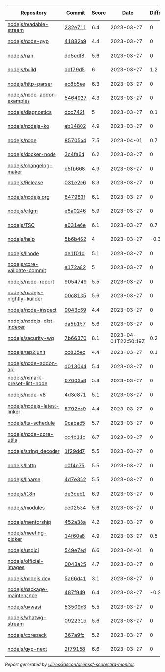 <!-- OPENSSF-SCORECARD-MONITOR:START -->

| Repository | Commit | Score | Date | Difference | Report Link |
| -- | -- | -- | -- | -- | -- |
| [nodejs/readable-stream](https://github.com/nodejs/readable-stream) | [232e711](https://github.com/nodejs/readable-stream/commit/232e71154dbdc34f6a97a0449f902455ec495373) | 6.4 | 2023-03-27 | 0 | [Full Report](https://deps.dev/project/github/nodejs%2Freadable-stream) |
| [nodejs/node-gyp](https://github.com/nodejs/node-gyp) | [41882a9](https://github.com/nodejs/node-gyp/commit/41882a975bbdccddf451415ff445108703eca8a3) | 4.4 | 2023-03-27 | 0 | [Full Report](https://deps.dev/project/github/nodejs%2Fnode-gyp) |
| [nodejs/nan](https://github.com/nodejs/nan) | [dd5edf8](https://github.com/nodejs/nan/commit/dd5edf87e84abb678befe754cd55c7b99326248a) | 5.6 | 2023-03-27 | 0 | [Full Report](https://deps.dev/project/github/nodejs%2Fnan) |
| [nodejs/build](https://github.com/nodejs/build) | [ddf79d5](https://github.com/nodejs/build/commit/ddf79d5615c40f8f41846d317d1ed9661898b606) | 6 | 2023-03-27 | 1.2 | [Full Report](https://deps.dev/project/github/nodejs%2Fbuild) |
| [nodejs/http-parser](https://github.com/nodejs/http-parser) | [ec8b5ee](https://github.com/nodejs/http-parser/commit/ec8b5ee63f0e51191ea43bb0c6eac7bfbff3141d) | 6.3 | 2023-03-27 | 0 | [Full Report](https://deps.dev/project/github/nodejs%2Fhttp-parser) |
| [nodejs/node-addon-examples](https://github.com/nodejs/node-addon-examples) | [5464927](https://github.com/nodejs/node-addon-examples/commit/5464927d5d6d22ecb2bb06f0f147ce326689f2ee) | 4.3 | 2023-03-27 | 0 | [Full Report](https://deps.dev/project/github/nodejs%2Fnode-addon-examples) |
| [nodejs/diagnostics](https://github.com/nodejs/diagnostics) | [dcc742f](https://github.com/nodejs/diagnostics/commit/dcc742f37250ca13e2f1b722e6d197efe758bd64) | 5 | 2023-03-27 | 0.1 | [Full Report](https://deps.dev/project/github/nodejs%2Fdiagnostics) |
| [nodejs/nodejs-ko](https://github.com/nodejs/nodejs-ko) | [ab14802](https://github.com/nodejs/nodejs-ko/commit/ab14802dc2e7288bdc4353a24176dce2f4ba9dff) | 4.9 | 2023-03-27 | 0 | [Full Report](https://deps.dev/project/github/nodejs%2Fnodejs-ko) |
| [nodejs/node](https://github.com/nodejs/node) | [85705a4](https://github.com/nodejs/node/commit/85705a47958c9ae5dbaa1f57456db19bdefdc494) | 7.5 | 2023-04-01 | 0.7 | [Full Report](https://deps.dev/project/github/nodejs%2Fnode) |
| [nodejs/docker-node](https://github.com/nodejs/docker-node) | [3c4fa6d](https://github.com/nodejs/docker-node/commit/3c4fa6daf06a4786d202f2f610351837806a0380) | 6.2 | 2023-03-27 | 0 | [Full Report](https://deps.dev/project/github/nodejs%2Fdocker-node) |
| [nodejs/changelog-maker](https://github.com/nodejs/changelog-maker) | [b5fb668](https://github.com/nodejs/changelog-maker/commit/b5fb668c7b5ad9dbef4c2cf14b9ae9ee2f65aad5) | 4.9 | 2023-03-27 | 0 | [Full Report](https://deps.dev/project/github/nodejs%2Fchangelog-maker) |
| [nodejs/Release](https://github.com/nodejs/Release) | [031e2e6](https://github.com/nodejs/Release/commit/031e2e696365940269a523afe9539ba01e5797a9) | 8.3 | 2023-03-27 | 0 | [Full Report](https://deps.dev/project/github/nodejs%2Frelease) |
| [nodejs/nodejs.org](https://github.com/nodejs/nodejs.org) | [847983f](https://github.com/nodejs/nodejs.org/commit/847983fd47c5b2ae52945e7a0cf2dcd34e6e33fe) | 6.1 | 2023-03-27 | 0 | [Full Report](https://deps.dev/project/github/nodejs%2Fnodejs.org) |
| [nodejs/citgm](https://github.com/nodejs/citgm) | [e8a0246](https://github.com/nodejs/citgm/commit/e8a02469f92f9e12232362b83417711bb9830430) | 5.9 | 2023-03-27 | 0 | [Full Report](https://deps.dev/project/github/nodejs%2Fcitgm) |
| [nodejs/TSC](https://github.com/nodejs/TSC) | [e031e6e](https://github.com/nodejs/TSC/commit/e031e6ed02e7e5759e180ce9aadc6cde9a982507) | 6.1 | 2023-03-27 | 0.7 | [Full Report](https://deps.dev/project/github/nodejs%2Ftsc) |
| [nodejs/help](https://github.com/nodejs/help) | [5b6b462](https://github.com/nodejs/help/commit/5b6b4622c56e0521e643cc75ad28b2469c882efe) | 4 | 2023-03-27 | -0.3 | [Full Report](https://deps.dev/project/github/nodejs%2Fhelp) |
| [nodejs/llnode](https://github.com/nodejs/llnode) | [de1f01d](https://github.com/nodejs/llnode/commit/de1f01d70a5c58111dd873d340f898023e4e8fe6) | 5.1 | 2023-03-27 | 0 | [Full Report](https://deps.dev/project/github/nodejs%2Fllnode) |
| [nodejs/core-validate-commit](https://github.com/nodejs/core-validate-commit) | [e172a82](https://github.com/nodejs/core-validate-commit/commit/e172a825968225308a5fdd644a8cd217f27e11ba) | 5 | 2023-03-27 | 0 | [Full Report](https://deps.dev/project/github/nodejs%2Fcore-validate-commit) |
| [nodejs/node-report](https://github.com/nodejs/node-report) | [9054749](https://github.com/nodejs/node-report/commit/90547492f5da29948b00a19b13490b2ebe2c0cd6) | 5.5 | 2023-03-27 | 0 | [Full Report](https://deps.dev/project/github/nodejs%2Fnode-report) |
| [nodejs/nodejs-nightly-builder](https://github.com/nodejs/nodejs-nightly-builder) | [00c8135](https://github.com/nodejs/nodejs-nightly-builder/commit/00c8135102b0e272ed1d8950845a5412cc9bc237) | 5.6 | 2023-03-27 | 0 | [Full Report](https://deps.dev/project/github/nodejs%2Fnodejs-nightly-builder) |
| [nodejs/node-inspect](https://github.com/nodejs/node-inspect) | [9043c69](https://github.com/nodejs/node-inspect/commit/9043c6986822cf499829c079f9a7debf0a95403f) | 4.4 | 2023-03-27 | 0 | [Full Report](https://deps.dev/project/github/nodejs%2Fnode-inspect) |
| [nodejs/nodejs-dist-indexer](https://github.com/nodejs/nodejs-dist-indexer) | [da5b157](https://github.com/nodejs/nodejs-dist-indexer/commit/da5b1572f3d96b54a151fc0e9123d8011ad7afb3) | 5.6 | 2023-03-27 | 0 | [Full Report](https://deps.dev/project/github/nodejs%2Fnodejs-dist-indexer) |
| [nodejs/security-wg](https://github.com/nodejs/security-wg) | [7b66370](https://github.com/nodejs/security-wg/commit/7b66370f347b3bfda697c0e6b37f00a2a7117df3) | 8.1 | 2023-04-01T22:50:19Z | 0.2 | [Full Report](https://deps.dev/project/github/nodejs%2Fsecurity-wg) |
| [nodejs/tap2junit](https://github.com/nodejs/tap2junit) | [cc835ec](https://github.com/nodejs/tap2junit/commit/cc835ec8b9cb5038a8ccc0e244e6a54c06c5cf12) | 4.4 | 2023-03-27 | 0.1 | [Full Report](https://deps.dev/project/github/nodejs%2Ftap2junit) |
| [nodejs/node-addon-api](https://github.com/nodejs/node-addon-api) | [d013044](https://github.com/nodejs/node-addon-api/commit/d01304437cd4c661f0eda4deb84eb34d7e533f32) | 5.4 | 2023-03-27 | 0 | [Full Report](https://deps.dev/project/github/nodejs%2Fnode-addon-api) |
| [nodejs/remark-preset-lint-node](https://github.com/nodejs/remark-preset-lint-node) | [67003a8](https://github.com/nodejs/remark-preset-lint-node/commit/67003a813c38b7a551db306ca443e962d7ea9885) | 5.8 | 2023-03-27 | 0 | [Full Report](https://deps.dev/project/github/nodejs%2Fremark-preset-lint-node) |
| [nodejs/node-v8](https://github.com/nodejs/node-v8) | [4d3c871](https://github.com/nodejs/node-v8/commit/4d3c8710c78f5bb9f3b7ecfab4db4f42b364e80d) | 5.1 | 2023-03-27 | 0 | [Full Report](https://deps.dev/project/github/nodejs%2Fnode-v8) |
| [nodejs/nodejs-latest-linker](https://github.com/nodejs/nodejs-latest-linker) | [5792ec9](https://github.com/nodejs/nodejs-latest-linker/commit/5792ec991efc5b35aa67e14b45d5120fba369edd) | 4.4 | 2023-03-27 | 0 | [Full Report](https://deps.dev/project/github/nodejs%2Fnodejs-latest-linker) |
| [nodejs/lts-schedule](https://github.com/nodejs/lts-schedule) | [9cabad5](https://github.com/nodejs/lts-schedule/commit/9cabad50a0793a051e2091ee4a3905f2966169d2) | 5.7 | 2023-03-27 | 0 | [Full Report](https://deps.dev/project/github/nodejs%2Flts-schedule) |
| [nodejs/node-core-utils](https://github.com/nodejs/node-core-utils) | [cc4b11c](https://github.com/nodejs/node-core-utils/commit/cc4b11c3de20b0c4b28e9973794b51313a7ed766) | 6.7 | 2023-03-27 | 0 | [Full Report](https://deps.dev/project/github/nodejs%2Fnode-core-utils) |
| [nodejs/string_decoder](https://github.com/nodejs/string_decoder) | [1f29dd7](https://github.com/nodejs/string_decoder/commit/1f29dd715a6c829da89e869af7dafc231c20ed9f) | 5.5 | 2023-03-27 | 0 | [Full Report](https://deps.dev/project/github/nodejs%2Fstring_decoder) |
| [nodejs/llhttp](https://github.com/nodejs/llhttp) | [c0f4e75](https://github.com/nodejs/llhttp/commit/c0f4e754b75c033fd3bd2018c8f3ffb673d43d90) | 5.5 | 2023-03-27 | 0 | [Full Report](https://deps.dev/project/github/nodejs%2Fllhttp) |
| [nodejs/llparse](https://github.com/nodejs/llparse) | [4d7e352](https://github.com/nodejs/llparse/commit/4d7e35267870b576f41112f6f720f4a1009b10b8) | 5.5 | 2023-03-27 | 0 | [Full Report](https://deps.dev/project/github/nodejs%2Fllparse) |
| [nodejs/i18n](https://github.com/nodejs/i18n) | [de3ceb1](https://github.com/nodejs/i18n/commit/de3ceb1cf6ad179c4c12f2b167cb25b5c97e3a2f) | 6.9 | 2023-03-27 | 0 | [Full Report](https://deps.dev/project/github/nodejs%2Fi18n) |
| [nodejs/modules](https://github.com/nodejs/modules) | [ce02534](https://github.com/nodejs/modules/commit/ce0253495819a8496a64ca5b18f7465fd3a97964) | 5.6 | 2023-03-27 | 0 | [Full Report](https://deps.dev/project/github/nodejs%2Fmodules) |
| [nodejs/mentorship](https://github.com/nodejs/mentorship) | [452a38a](https://github.com/nodejs/mentorship/commit/452a38aec26bb4d9256b2dcde79c51ffd44cd2b7) | 4.2 | 2023-03-27 | 0 | [Full Report](https://deps.dev/project/github/nodejs%2Fmentorship) |
| [nodejs/meeting-picker](https://github.com/nodejs/meeting-picker) | [14f60a8](https://github.com/nodejs/meeting-picker/commit/14f60a8e126e05280698d6f71eacb6b50b38b032) | 4.9 | 2023-03-27 | 0.5 | [Full Report](https://deps.dev/project/github/nodejs%2Fmeeting-picker) |
| [nodejs/undici](https://github.com/nodejs/undici) | [549e7ed](https://github.com/nodejs/undici/commit/549e7ed2e71d8cb2548162ad3e321c7b45af1fdb) | 6.6 | 2023-04-01 | 0 | [Full Report](https://deps.dev/project/github/nodejs%2Fundici) |
| [nodejs/official-images](https://github.com/nodejs/official-images) | [0043a25](https://github.com/nodejs/official-images/commit/0043a2597f764b1c0374abd06c57d496d6cc8ffd) | 4.7 | 2023-03-27 | 0 | [Full Report](https://deps.dev/project/github/nodejs%2Fofficial-images) |
| [nodejs/nodejs.dev](https://github.com/nodejs/nodejs.dev) | [5a66d41](https://github.com/nodejs/nodejs.dev/commit/5a66d4102570ac8693a927b5ed2b440967fb29d3) | 3.1 | 2023-03-27 | 0 | [Full Report](https://deps.dev/project/github/nodejs%2Fnodejs.dev) |
| [nodejs/package-maintenance](https://github.com/nodejs/package-maintenance) | [487f949](https://github.com/nodejs/package-maintenance/commit/487f9491cdc782ea706fc389e6505c1cd140d5aa) | 6.4 | 2023-03-27 | -0.2 | [Full Report](https://deps.dev/project/github/nodejs%2Fpackage-maintenance) |
| [nodejs/uvwasi](https://github.com/nodejs/uvwasi) | [53509c3](https://github.com/nodejs/uvwasi/commit/53509c3f29271fce879faa790d19987cab963b8a) | 5.5 | 2023-03-27 | 0 | [Full Report](https://deps.dev/project/github/nodejs%2Fuvwasi) |
| [nodejs/whatwg-stream](https://github.com/nodejs/whatwg-stream) | [092231d](https://github.com/nodejs/whatwg-stream/commit/092231da3ade919daef9b23ea4e0ed7c9a7dea80) | 5.6 | 2023-03-27 | 0 | [Full Report](https://deps.dev/project/github/nodejs%2Fwhatwg-stream) |
| [nodejs/corepack](https://github.com/nodejs/corepack) | [367a9fc](https://github.com/nodejs/corepack/commit/367a9fc92a8bdd7ae605440265949afda3093c0d) | 5.2 | 2023-03-27 | 0 | [Full Report](https://deps.dev/project/github/nodejs%2Fcorepack) |
| [nodejs/gyp-next](https://github.com/nodejs/gyp-next) | [2f79158](https://github.com/nodejs/gyp-next/commit/2f7915846b278928cdec38a102d5230a9cdbe414) | 6.6 | 2023-03-27 | 0 | [Full Report](https://deps.dev/project/github/nodejs%2Fgyp-next) |

_Report generated by [UlisesGascon/openssf-scorecard-monitor](https://github.com/UlisesGascon/openssf-scorecard-monitor)._
<!-- OPENSSF-SCORECARD-MONITOR:END -->